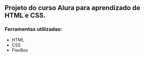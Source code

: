 ## Projeto do curso Alura para aprendizado de HTML e CSS.

### Ferramentas utilizadas:
* HTML 
* CSS
* FlexBox
